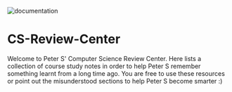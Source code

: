 ![documentation](https://github.com/WingsUpete/CS-Review-Center/workflows/documentation/badge.svg)
# CS-Review-Center
Welcome to Peter S' Computer Science Review Center. Here lists a collection of course study notes in order to help Peter S remember something learnt from a long time ago. You are free to use these resources or point out the misunderstood sections to help Peter S become smarter :)
